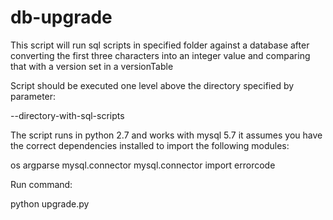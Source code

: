 # db-upgrade

This script will run sql scripts in specified folder against a database after converting the first three characters into an integer value and comparing that with a version set in a versionTable

Script should be executed one level above the directory specified by parameter:

  --directory-with-sql-scripts

The script runs in python 2.7 and works with mysql 5.7 it assumes you have the correct dependencies installed to import the following modules:

os
argparse
mysql.connector
mysql.connector import errorcode

Run command:

python upgrade.py
